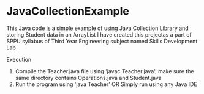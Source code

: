 # JavaCollectionExample
This Java code is a simple example of using Java Collection Library and storing Student data in an ArrayList
I have created this projectas a part of SPPU syllabus of Third Year Engineering subject named Skills Development Lab

Execution
1. Compile the Teacher.java file using 'javac Teacher.java', make sure the same directory contains Operations.java and Student.java
2. Run the program using 'java Teacher'
OR
Simply run using any Java IDE
